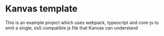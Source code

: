 # Kanvas template

This is an example project which uses webpack, typescript and core-js to emit a single, es5 compatible js file that Kanvas can understand